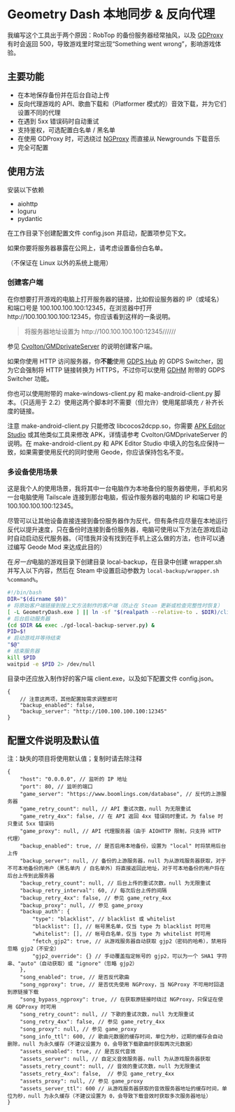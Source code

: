 # Geometry Dash 本地同步 & 反向代理
我编写这个工具出于两个原因：RobTop 的备份服务器经常抽风，以及 [GDProxy](https://dl.geometrydashchinese.com) 有时会返回 500，导致游戏里时常出现“Something went wrong”，影响游戏体验。

## 主要功能
* 在本地保存备份并在后台自动上传
* 反向代理游戏的 API、歌曲下载和（Platformer 模式的）音效下载，并为它们设置不同的代理
* 在遇到 5xx 错误码时自动重试
* 支持鉴权，可选配置白名单 / 黑名单
* 在使用 GDProxy 时，可选绕过 [NGProxy](https://ng.geometrydashchinese.com) 而直接从 Newgrounds 下载音乐
* 完全可配置

## 使用方法
安装以下依赖

* aiohttp
* loguru
* pydantic

在工作目录下创建配置文件 config.json 并启动，配置项参见下文。

如果你要将服务器暴露在公网上，请考虑设置备份白名单。

（不保证在 Linux 以外的系统上能用）

### 创建客户端
在你想要打开游戏的电脑上打开服务器的链接，比如假设服务器的 IP（或域名）和端口号是 100.100.100.100:12345，在浏览器中打开 http<nolink>://100.100.100.100:12345，你应该看到这样的一条说明。

> 将服务器地址设置为 http<nolink>://100.100.100.100:12345//////

参见 [Cvolton/GMDprivateServer](https://github.com/Cvolton/GMDprivateServer/wiki/Creating-Windows,-Android-and-IOS-Apps) 的说明创建客户端。

如果你使用 HTTP 访问服务器，你**不能**使用 [GDPS Hub](https://gdpshub.com/) 的 GDPS Switcher，因为它会强制将 HTTP 链接转换为 HTTPS，不过你可以使用 [GDHM](https://www.youtube.com/watch?v=WLHXQtv3iYU) 附带的 GDPS Switcher 功能。

你也可以使用附带的 make-windows-client.py 和 make-android-client.py 脚本。（只适用于 2.2）使用这两个脚本时不需要（但允许）使用尾部填充 `/` 补齐长度的链接。

注意 make-android-client.py 只能修改 libcocos2dcpp.so，你需要 [APK Editor Studio](https://github.com/kefir500/apk-editor-studio) 或其他类似工具来修改 APK，详情请参考 Cvolton/GMDprivateServer 的说明。在 make-android-client.py 和 APK Editor Studio 中填入的包名应保持一致，如果需要使用反代的同时使用 Geode，你应该保持包名不变。

### 多设备使用场景
这是我个人的使用场景，我将其中一台电脑作为本地备份的服务器使用，手机和另一台电脑使用 Tailscale 连接到那台电脑，假设作服务器的电脑的 IP 和端口号是 100.100.100.100:12345。

尽管可以让其他设备直接连接到备份服务器作为反代，但有条件应尽量在本地运行反代以提升速度，只在备份时连接到备份服务器，电脑可使用以下方法在游戏启动时自动启动反代服务器。（可惜我并没有找到在手机上这么做的方法，也许可以通过编写 Geode Mod 来达成此目的）

在*另一台*电脑的游戏目录下创建目录 local-backup，在目录中创建 wrapper.sh 并写入以下内容，然后在 Steam 中设置启动参数为 `local-backup/wrapper.sh %command%`。

```bash
#!/bin/bash
DIR="$(dirname $0)"
# 将原始客户端链接到按上文方法制作的客户端（防止在 Steam 更新或检查完整性时恢复）
[ -L GeometryDash.exe ] || ln -sf "$(realpath --relative-to . $DIR)/client.exe" GeometryDash.exe
# 后台启动服务器
(cd $DIR && exec ./gd-local-backup-server.py) &
PID=$!
# 启动游戏并等待结束
"$@"
# 结束服务器
kill $PID
waitpid -e $PID 2> /dev/null
```

目录中还应放入制作好的客户端 client.exe，以及如下配置文件 config.json。

```jsonc
{
    // 注意这两项，其他配置按需求调整即可
    "backup_enabled": false,
    "backup_server": "http://100.100.100.100:12345"
}
```

## 配置文件说明及默认值
注：缺失的项目将使用默认值；复制时请去除注释
```jsonc
{
    "host": "0.0.0.0", // 监听的 IP 地址
    "port": 80, // 监听的端口
    "game_server": "https://www.boomlings.com/database", // 反代的上游服务器
    "game_retry_count": null, // API 重试次数，null 为无限重试
    "game_retry_4xx": false, // 在 API 返回 4xx 错误码时重试，为 false 时只重试 5xx 错误码
    "game_proxy": null, // API 代理服务器（由于 AIOHTTP 限制，只支持 HTTP 代理）
    "backup_enabled": true, // 是否启用本地备份，设置为 "local" 时将禁用后台上传
    "backup_server": null, // 备份的上游服务器，null 为从游戏服务器获取，对于不可本地备份的用户（黑名单内 / 白名单外）将直接返回此地址，对于可本地备份的用户将在后台上传到此服务器
    "backup_retry_count": null, // 后台上传的重试次数，null 为无限重试
    "backup_retry_interval": 60, // 每次后台上传的间隔
    "backup_retry_4xx": false, // 参见 game_retry_4xx
    "backup_proxy": null, // 参见 game_proxy
    "backup_auth": {
        "type": "blacklist", // blacklist 或 whitelist
        "blacklist": [], // 帐号黑名单，仅当 type 为 blacklist 时可用
        "whitelist": [], // 帐号白名单，仅当 type 为 whitelist 时可用
        "fetch_gjp2": true, // 从游戏服务器自动获取 gjp2（密码的哈希），禁用将忽略 gjp2（不安全）
        "gjp2_override": {} // 手动覆盖指定帐号的 gjp2，可以为一个 SHA1 字符串、"auto"（自动获取）或 "ignore"（忽略 gjp2）
    },
    "song_enabled": true, // 是否反代歌曲
    "song_ngproxy": true, // 是否优先使用 NGProxy，当 NGProxy 不可用时回退到原链接下载
    "song_bypass_ngproxy": true, // 在获取原链接时绕过 NGProxy，只保证在使用 GDProxy 时可用
    "song_retry_count": null, // 下歌的重试次数，null 为无限重试
    "song_retry_4xx": false, // 参见 game_retry_4xx
    "song_proxy": null, // 参见 game_proxy
    "song_info_ttl": 600, // 歌曲元数据的缓存时间，单位为秒，过期的缓存会自动删除，null 为永久缓存（不建议设置为 0，会导致下载歌曲时获取两次元数据）
    "assets_enabled": true, // 是否反代音效
    "assets_server": null, // 自定义音效服务器，null 为从游戏服务器获取
    "assets_retry_count": null, // 音效的重试次数，null 为无限重试
    "assets_retry_4xx": false,  // 参见 game_retry_4xx
    "assets_proxy": null, // 参见 game_proxy
    "assets_server_ttl": 600 // 从游戏服务器获取的音效服务器地址的缓存时间，单位为秒，null 为永久缓存（不建议设置为 0，会导致下载音效时获取多次服务器地址）
}
```
